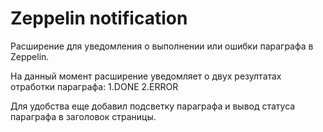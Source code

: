 # Zeppelin notification
Расширение для уведомления о выполнении или ошибки параграфа в Zeppelin.



На данный момент расширение уведомляет о двух резултатах отработки параграфа: 
  1.DONE
  2.ERROR

Для удобства еще добавил подсветку параграфа и вывод статуса параграфа в заголовок страницы.


